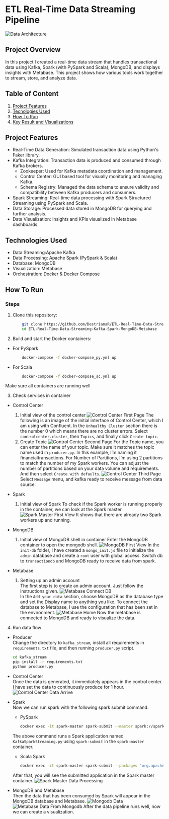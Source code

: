 # ETL Real-Time Data Streaming Pipeline

![Data Architecture](/image/Data_Architecture.jpg)

## Project Overview
In this project I created a real-time data stream that handles transactional data using Kafka, Spark (with PySpark and Scala), MongoDB, and displays insights with Metabase. This project shows how various tools work together to stream, store, and analyze data.

## Table of Content
1. [Project Features](#ProjectFeatures)
2. [Tecnologies Used](#TecnologiesUsed)
3. [How To Run](#HowToRun)
4. [Key Result and Visualizations](#KeyResultandVisualizations)

## Project Features
- Real-Time Data Generation: Simulated transaction data using Python's Faker library.
- Kafka Integration: Transaction data is produced and consumed through Kafka brokers.
    - Zookeeper: Used for Kafka metadata coordination and management.
    - Control Center: GUI based tool for visually monitoring and managing Kafka.
    - Schema Registry: Managed the data schema to ensure validity and compatibility between Kafka producers and consumers.
- Spark Streaming: Real-time data processing with Spark Structured Streaming using PySpark and Scala.
- Data Storage: Processed data stored in MongoDB for querying and further analysis.
- Data Visualization: Insights and KPIs visualized in Metabase dashboards.

## Technologies Used
- Data Streaming:Apache Kafka
- Data Processing: Apache Spark (PySpark & Scala)
- Database: MongoDB
- Visualization: Metabase
- Orchestration: Docker & Docker Compose 

## How To Run
### Steps
1. Clone this repository:
    ```bash
        git clone https://github.com/DestrianaR/ETL-Real-Time-Data-Streaming-Kafka-Spark-MongoDB-Metabase.git
        cd ETL-Real-Time-Data-Streaming-Kafka-Spark-MongoDB-Metabase
    ```
2. Build and start the Docker containers:
- For PySpark
    ```bash
        docker-compose -f docker-compose_py.yml up
    ```
- For Scala
    ```bash
        docker-compose -f docker-compose_sc.yml up
    ```
Make sure all containers are running well

3. Check services in container
- Control Center
    1. Initial view of the control center
    ![Control Center First Page](/image/Control_Center_First_Page.png)
    The following is an image of the initial interface of Control Center, which I am using with Confluent. In the `Unhealthy Cluster` section there is the number 0 which means there are no cluster errors. Select `controlcenter.cluster`, then `Topics`, and finally click `Create topic`.
    2. Create Topic
    ![Control Center Second Page](/image/Control_Center_Second_Page.png)
    For the Topic name, you can enter the name of your topic. Make sure it matches the topic name used in `producer.py`. In this example, I’m naming it financialtransactions. For Number of Partitions, I’m using 2 partitions to match the number of my Spark workers. You can adjust the number of partitions based on your data volume and requirements. And then select `Create with defaults`.
    ![Control Center Third Page](/image/Control_Center_Third_Page.png)
    Select `Message` menu, and kafka ready to receive message from data source.

- Spark
    1. Initial view of Spark
    To check if the Spark worker is running properly in the container, we can look at the Spark master.
    ![Spark Master First View](/image/Spark_Master_First_View.png)
    It shows that there are already two Spark workers up and running.

- MongoDB
    1. Initial view of MongoDB shell in container
    Enter the MongoDB container to open the mongodb shell.
    ![MongoDB First View](/image/MongoDB_First_View.png)
    In the `init-db` folder, I have created a `mongo_init.js` file to initialize the `admin` database and create a `root` user with global access. Switch db to `transactiondb` and MongoDB ready to receive data from spark.

- Metabase
    1. Setting up an admin account<br>
    The first step is to create an admin account. Just follow the instructions given.
    ![Metabase Connect DB](/image/Metabase_Connect_DB.png)<br>
    In the `Add your data` section, choose MongoDB as the database type and set the Display name to anything you like. To connect the database to Metabase, I use the configuration that has been set in the environment.
    ![Metabase Home](/image/Metabase_Home.png)
    Now the metabase is connected to MongoDB and ready to visualize the data.

4. Run data flow
- Producer<br>
    Change the directory to `kafka_stream`, install all requirements in `requirements.txt` file, and then running `producer.py` script.
    ```bash
    cd kafka_stream
    pip install -r requirements.txt
    python producer.py
    ```

- Control Center<br>
    Once the data is generated, it immediately appears in the control center. I have set the data to continuously produce for 1 hour.
    ![Control Center Data Arrive](/image/Control_Center_Data_Arrive.png)

- Spark<br>
    Now we can run spark with the following spark submit command.
    - PySpark
        ```bash
        docker exec -it spark-master spark-submit --master spark://spark-master:7077 --packages org.apache.spark:spark-sql-kafka-0-10_2.12:3.5.1,org.mongodb.spark:mongo-spark-connector_2.12:10.3.0 KafkaSparkStreaming.py
        ```
    The above command runs a Spark application named `KafkaSparkStreaming.py` using `spark-submit` in the `spark-master` container.
    - Scala Spark
        ```bash
        docker exec -it spark-master spark-submit --packages "org.apache.spark:spark-sql-kafka-0-10_2.12:3.5.1","org.mongodb.spark:mongo-spark-connector_2.12:10.3.0" --master "spark://spark-master:7077" --class KafkaSparkStreaming --conf spark.jars.ivy=/opt/bitnami/spark/ivy ivy/kafkatomongodb_2.12-1.0.jar
        ```
    After that, you will see the submitted application in the Spark master container.
    ![Spark Master Data Processing](/image/Spark_Master_Data_Processing.png)

- MongoDB and Metabase<br>
    Then the data that has been consumed by Spark will appear in the MongoDB database and Metabase.
    ![Mongodb Data](/image/Mongodb_Data.png)
    ![Metabase Data From Mongodb](/image/Metabase_Data_From_Mongodb.png)
    After the data pipeline runs well, now we can create a visualization.



